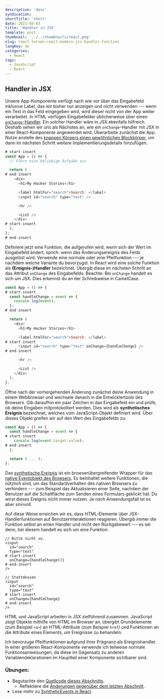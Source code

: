 ```yaml
---
description: 'desc'
syndication:
shortTitle: 'short'
date: 2021-08-03
title: 'Handler in JSX'
template: post
thumbnail: '../../thumbnails/react.png'
slug: react-lernen-react-modern-jsx-handler-function
langKey: de
categories:
  - React
tags:
  - JavaScript
  - React
---
```


## Handler in JSX

Unsere App-Komponente verfügt nach wie vor über das Eingabefeld inklusive Label, das wir bisher nur anzeigen und nicht verwenden --- wenn ein Text in das Feld eingegeben wird, wird dieser nicht von der App weiter verarbeitet. In HTML verfügen Eingabefelder üblicherweise über einen [`onChange`-Handler](https://developer.mozilla.org/de/docs/Web/API/GlobalEventHandlers/onchange). Ein solcher Handler wäre in JSX ebenfalls hilfreich. Deshalb sehen wir uns als Nächstes an, wie ein `onChange`-Handler mit JSX in einer React-Komponente angewendet wird. Überarbeite zunächst die App. Nutze anstelle des [knappen Körpers einen gewöhnlichen Blockkörper](https://developer.mozilla.org/de/docs/Web/JavaScript/Reference/Functions/Pfeilfunktionen#Funktionsk%C3%B6rper), um dann im nächsten Schritt weitere Implementierungsdetails hinzufügen.

```js
# start-insert
const App = () => {
  // Führe eine beliebige Aufgabe aus

  return (
# end-insert
    <div>
      <h1>My Hacker Stories</h1>

      <label htmlFor="search">Search: </label>
      <input id="search" type="text" />

      <hr />

      <List />
    </div>
# start-insert
  );
};
# end-insert
```

Definiere jetzt eine Funktion, die aufgerufen wird, wenn sich der Wert im Eingabefeld ändert, sprich: wenn das Änderungsereignis des Felds ausgelöst wird. Verwende eine normale oder eine Pfeilfunktion --- je nachdem welche Variante du bevorzugst. In React wird eine solche Funktion als **(Ereignis-)Handler** bezeichnet. Übergib diese im nächsten Schritt an das Attribut `onChange` des Eingabefelds. Beachte: Bei `onChange` handelt es sich um JSX. Dies erkennst du an der Schreibweise in CamelCase.

```js
const App = () => {
# start-insert
  const handleChange = event => {
    console.log(event);
  };
# end-insert

  return (
    <div>
      <h1>My Hacker Stories</h1>

      <label htmlFor="search">Search: </label>
# start-insert
      <input id="search" type="text" onChange={handleChange} />
# end-insert

      <hr />

      <List />
    </div>
  );
};
```

Öffne nach der vorhergehenden Änderung zunächst deine Anwendung in einem Webbrowser und wechsele danach in die Entwicklertools des Browsers. Gib daraufhin ein paar Zeichen in das Eingabefeld ein und prüfe, ob deine Eingaben mitprotokolliert werden. Dies wird als **synthetisches Ereignis** bezeichnet, welches vom JavaScript-Objekt definiert wird. Über dieses Objekt greifen wir auf den Wert des Eingabefelds zu:

```js
const App = () => {
  const handleChange = event => {
# start-insert
    console.log(event.target.value);
# end-insert
  };

  return ( ... );
};
```

Das [synthetische Ereignis](https://de.reactjs.org/docs/events.html) ist ein browserübergreifender Wrapper für das [native Eventobjekt des Browsers](https://developer.mozilla.org/de/docs/Web/Events). Es beinhaltet weitere Funktionen, die nützlich sind, um das Standardverhalten des nativen Browsers zu verhindern --- zum Beispiel das Aktualisieren einer Seite, nachdem der Benutzer auf die Schaltfläche zum Senden eines Formulars geklickt hat. Du wirst dieses Ereignis nicht immer nutzen. Je nach Anwendungsfall ist es aber sinnvoll.

Auf diese Weise erreichen wir es, dass HTML-Elemente über JSX-Handlerfunktionen auf Benutzerinteraktionen reagieren. Übergib immer die Funktion selbst an einen Handler und nicht den Rückgabewert --- es sei denn, bei diesem handelt es sich um eine Funktion:

```
// Bitte nicht so.
<input
  id="search"
  type="text"
# start-insert
  onChange={handleChange()}
# end-insert
/>

// Stattdessen
<input
  id="search"
  type="text"
# start-insert
  onChange={handleChange}
# end-insert
/>
```

HTML und JavaScript arbeiten in JSX zielführend zusammen. JavaScript zeigt Objekte mithilfe von HTML im Browser an, übergibt Grundelemente (zum Beispiel `<a>`) an HTML-Attribute (zum Beispiel `href`) und Funktionen an die Attribute eines Elements, um Ereignisse zu behandeln.

Ich bevorzuge Pfeilfunktionen aufgrund ihrer Prägnanz als Ereignishandler. In einer größeren React-Komponente verwende ich teilweise normale Funktionsanweisungen, da diese im Gegensatz zu anderen Variablendeklarationen im Hauptteil einer Komponente sichtbarer sind.

### Übungen:

* Begutachte den [Quellcode dieses Abschnitts](https://codesandbox.io/s/github/the-road-to-learn-react/hacker-stories/tree/hs/Handler-Function-in-JSX).
  * Reflektiere die [Änderungen gegenüber dem letzten Abschnitt](https://github.com/the-road-to-learn-react/hacker-stories/compare/hs/React-Component-Definition...hs/Handler-Function-in-JSX?expand=1).
* Lese mehr zu [SyntheticEvents in React](https://de.reactjs.org/docs/events.html).
<img src="https://vg01.met.vgwort.de/na/5e2d331c19814696b96f59cfcd202977" width="1" height="1" alt="">